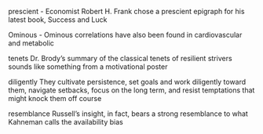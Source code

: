 prescient -
Economist Robert H. Frank chose a prescient epigraph for his latest book, Success and Luck

Ominous -
Ominous correlations have also been found in cardiovascular and metabolic

tenets
Dr. Brody’s summary of the classical tenets of resilient strivers sounds like something from a motivational poster

diligently
They cultivate persistence, set goals and work diligently toward them, navigate setbacks,
focus on the long term, and resist temptations that might knock them off course

resemblance
Russell’s insight, in fact, bears a strong resemblance to what Kahneman calls the availability bias
